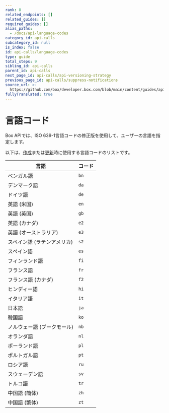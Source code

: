 ```yaml
---
rank: 8
related_endpoints: []
related_guides: []
required_guides: []
alias_paths:
  - /docs/api-language-codes
category_id: api-calls
subcategory_id: null
is_index: false
id: api-calls/language-codes
type: guide
total_steps: 9
sibling_id: api-calls
parent_id: api-calls
next_page_id: api-calls/api-versioning-strategy
previous_page_id: api-calls/suppress-notifications
source_url: >-
  https://github.com/box/developer.box.com/blob/main/content/guides/api-calls/language-codes.md
fullyTranslated: true
---
```

# 言語コード

Box APIでは、ISO 639-1言語コードの修正版を使用して、ユーザーの言語を指定します。

以下は、[作成][create_user]または[更新][update_user]時に使用する言語コードのリストです。

| 言語              | コード  |
| --------------- | ---- |
| ベンガル語           | `bn` |
| デンマーク語          | `da` |
| ドイツ語            | `de` |
| 英語 (米国)         | `en` |
| 英語 (英国)         | `gb` |
| 英語 (カナダ)        | `e2` |
| 英語 (オーストラリア)    | `e3` |
| スペイン語 (ラテンアメリカ) | `s2` |
| スペイン語           | `es` |
| フィンランド語         | `fi` |
| フランス語           | `fr` |
| フランス語 (カナダ)     | `f2` |
| ヒンディー語          | `hi` |
| イタリア語           | `it` |
| 日本語             | `ja` |
| 韓国語             | `ko` |
| ノルウェー語 (ブークモール) | `nb` |
| オランダ語           | `nl` |
| ポーランド語          | `pl` |
| ポルトガル語          | `pt` |
| ロシア語            | `ru` |
| スウェーデン語         | `sv` |
| トルコ語            | `tr` |
| 中国語 (簡体)        | `zh` |
| 中国語 (繁体)        | `zt` |

[create_user]: e://post_users#param-language

[update_user]: e://put_users_id#param-language
